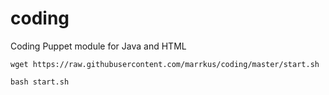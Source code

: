 # coding
Coding Puppet module for Java and HTML

```wget https://raw.githubusercontent.com/marrkus/coding/master/start.sh```

```bash start.sh```

